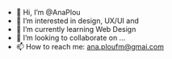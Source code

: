 - 👋 Hi, I’m @AnaPlou
- 👀 I’m interested in design, UX/UI and 
- 🌱 I’m currently learning Web Design 
- 💞️ I’m looking to collaborate on ...
- 📫 How to reach me: ana.ploufm@gmai.com

<!---
AnaPlou/AnaPlou is a ✨ special ✨ repository because its `README.md` (this file) appears on your GitHub profile.
You can click the Preview link to take a look at your changes.
--->
